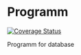 # Programm

[![Coverage Status](https://img.shields.io/coveralls/gomons/Programm.svg)](https://coveralls.io/r/gomons/Programm)

Programm for database

